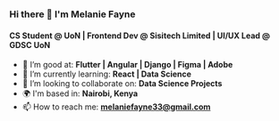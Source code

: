 ### Hi there 👋 I'm Melanie Fayne

#### CS Student @ UoN | Frontend Dev @ Sisitech Limited | UI/UX Lead @ GDSC UoN

- 🔭 I’m good at: **Flutter | Angular | Django | Figma | Adobe**
- 🌱 I’m currently learning: **React | Data Science**
- 👯 I’m looking to collaborate on: **Data Science Projects**
- 🌍 I'm based in: **Nairobi, Kenya**
- 📫 How to reach me: **melaniefayne33@gmail.com**

<!-- 
![Anurag's GitHub stats](https://github-readme-stats.vercel.app/api?username=mel-fayne&show_icons=true&count_private=true&hide=stars,issues)
<img width="700px" src="https://wakatime.com/share/@2cb2926c-f61f-4a2d-b99d-1899a4743fb8/d3f39d84-755c-4bc4-81bd-c5c524fa1ff9.svg">
-->
